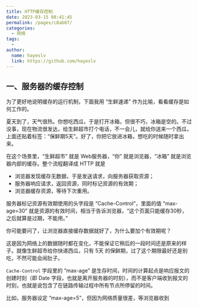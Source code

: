 ```yaml
---
title: HTTP缓存控制
date: 2023-03-15 08:41:45
permalink: /pages/c8ab07/
categories:
  - 网络
tags:
  - 
author: 
  name: hayeslv
  link: https://github.com/hayeslv
---
```

## 一、服务器的缓存控制

为了更好地说明缓存的运行机制，下面我用 “生鲜速递” 作为比喻，看看缓存是如何工作的。

夏天到了，天气很热。你想吃西瓜，于是打开冰箱，但很不巧，冰箱是空的。不过没事，现在物流很发达，给生鲜超市打个电话，不一会儿，就给你送来一个西瓜，上面还贴着标签：“保鲜期5天”。好了，你把它放进冰箱，想吃的时候随时拿出来。

在这个场景里，“生鲜超市” 就是 Web服务器，“你” 就是浏览器，“冰箱” 就是浏览器内部的缓存。整个流程翻译成 HTTP 就是

- 浏览器发现缓存无数据，于是发送请求，向服务器获取资源；
- 服务器响应请求，返回资源，同时标记资源的有效期；
- 浏览器缓存资源，等待下次重用。



服务器标记资源有效期使用的头字段是 “Cache-Control”，里面的值 “max-age=30” 就是资源的有效时间，相当于告诉浏览器，“这个页面只能缓存30秒，之后就算是过期，不能用。”

你可能要问了，让浏览器直接缓存数据就好了，为什么要加个有效期呢？

这是因为网络上的数据随时都在变化，不能保证它稍后的一段时间还是原来的样子。就像生鲜超市给你快递西瓜，只有 5天 的保鲜期，过了这个期限最好还是别吃，不然可能会闹肚子。

`Cache-Control` 字段里的 “max-age” 是生存时间，时间的计算起点是响应报文的创建时刻（即 Date 字段，也就是离开服务器的时刻），而不是客户端收到报文的时刻，也就是说包含了在链路传输过程中所有节点所停留的时间。

比如，服务器设定 “max-age=5”，但因为网络质量很差，等浏览器收到































